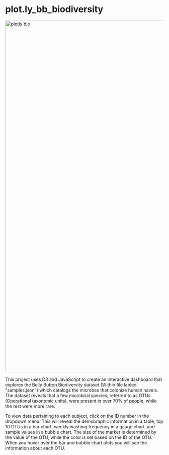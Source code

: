 # plot.ly_bb_biodiversity

<img width="1117" alt="plotly bio" src="https://user-images.githubusercontent.com/74384017/118028514-020e2300-b318-11eb-81de-944b013b3a87.png">

This project uses D3 and JavaScript to create an interactive dashboard that explores the Belly Button Biodiversity dataset (Within file labled "samples.json") which catalogs the microbes that colonize human navels. The dataset reveals that a few microbrial species, referred to as OTUs (Operational taxonomic units), were present in over 70% of people, while the rest were more rare.

To view data pertaining to each subject, click on the ID number in the dropdown menu. This will reveal the demobraphic information in a table, top 10 OTUs in a bar chart, weekly washing frequency in a gauge chart, and sample values in a bubble chart. The size of the marker is determined by the value of the OTU, while the color is set based on the ID of the OTU. When you hover over the bar and bubble chart plots you will see the information about each OTU.